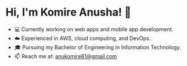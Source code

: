 # Hi, I'm Komire Anusha! 👋

- 💻 Currently working on web apps and mobile app development.
- ☁️ Experienced in AWS, cloud computing, and DevOps.
- 🎓 Pursuing my Bachelor of Engineering in Information Technology.
- 📫 Reach me at: anukomire81@gmail.com
